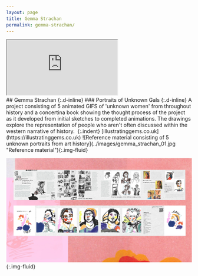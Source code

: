 ```yaml
---
layout: page
title: Gemma Strachan
permalink: gemma-strachan/
---
```

<div class="ratio ratio-16x9 mb-3">
  <iframe title="Portraits of Unknown Gals" class="embed-responsive-item" src="https://player.vimeo.com/video/553691601" allow="autoplay; fullscreen" allowfullscreen></iframe>  
</div>
## Gemma Strachan
{:.d-inline}
### Portraits of Unknown Gals
{:.d-inline}
A project consisting of 5 animated GIFS of 'unknown women' from throughout history and a concertina book showing the thought process of the project as it developed from initial sketches to completed animations. The drawings explore the representation of people who aren't often discussed within the western narrative of history. 
{:.indent}
[illustratinggems.co.uk](https://illustratinggems.co.uk)
![Reference material consisting of 5 unknown portraits from art history](../images/gemma_strachan_01.jpg "Reference material"){:.img-fluid}

![Presentation of concertina book designs](../images/gemma_strachan_02.jpg "Concertina book designs"){:.img-fluid}
